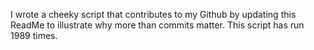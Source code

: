 I wrote a cheeky script that contributes to my Github by updating this ReadMe to illustrate why more than commits matter. This script has run 1989 times.